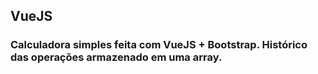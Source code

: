 ## VueJS 

### Calculadora simples feita com VueJS + Bootstrap. Histórico das operações armazenado em uma array. 

